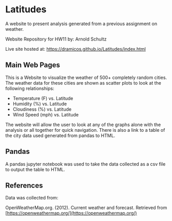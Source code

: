 # Latitudes
A website to present analysis generated from a previous assignment on weather.

Website Repository for HW11
by: Arnold Schultz

Live site hosted at: https://dramicos.github.io/Latitudes/index.html



## Main Web Pages

This is a Website to visualize the weather of 500+ completely random cities.  The weather data for these cities are shown as scatter plots to look at the following relationships:

* Temperature (F) vs. Latitude
* Humidity (%) vs. Latitude
* Cloudiness (%) vs. Latitude
* Wind Speed (mph) vs. Latitude

The website will allow the user to look at any of the graphs alone with the analysis or all together for quick navigation.  There is also a link to a table of the city data used generated from pandas to HTML.

## Pandas

A pandas jupyter notebook was used to take the data collected as a csv file to output the table to HTML.

## References
Data was collected from:

OpenWeatherMap.org. (2012). Сurrent weather and forecast. Retrieved from [https://openweathermap.org/](https://openweathermap.org/)
